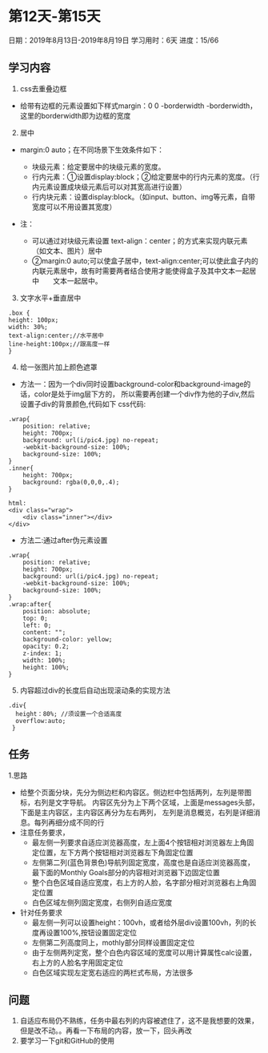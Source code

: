 # 第12天-第15天
日期：2019年8月13日-2019年8月19日
学习用时：6天
进度：15/66

## 学习内容
1. css去重叠边框
+ 给带有边框的元素设置如下样式margin：0 0 -borderwidth -borderwidth，这里的borderwidth即为边框的宽度
2. 居中
+ margin:0 auto；在不同场景下生效条件如下：
	+ 块级元素：给定要居中的块级元素的宽度。
	+ 行内元素：①设置display:block；②给定要居中的行内元素的宽度。（行内元素设置成块级元素后可以对其宽高进行设置）
	+ 行内块元素：设置display:block。（如input、button、img等元素，自带宽度可以不用设置其宽度）

+ 注：
	+ 可以通过对块级元素设置 text-align：center；的方式来实现内联元素（如文本、图片）居中
	+ ②margin:0 auto;可以使盒子居中，text-align:center;可以使此盒子内的内联元素居中，故有时需要两者结合使用才能使得盒子及其中文本一起居中       文本一起居中。
3. 文字水平+垂直居中
```
.box {
height: 100px;
width: 30%;
text-align:center;//水平居中
line-height:100px;//跟高度一样
}
```
4. 给一张图片加上颜色遮罩
+ 方法一：因为一个div同时设置background-color和background-image的话，color是处于img层下方的，
    所以需要再创建一个div作为他的子div,然后设置子div的背景颜色,代码如下
css代码:
```
.wrap{
    position: relative;
    height: 700px;
    background: url(i/pic4.jpg) no-repeat;
    -webkit-background-size: 100%;
    background-size: 100%;
}
.inner{
    height: 700px;
    background: rgba(0,0,0,.4);
}

html:
<div class="wrap">
    <div class="inner"></div>
</div>
```
+ 方法二:通过after伪元素设置
```
.wrap{
    position: relative;
    height: 700px;
    background: url(i/pic4.jpg) no-repeat;
    -webkit-background-size: 100%;
    background-size: 100%;
}
.wrap:after{
    position: absolute;
    top: 0;
    left: 0;
    content: "";
    background-color: yellow;
    opacity: 0.2;
    z-index: 1;
    width: 100%;
    height: 100%;
}
```
5. 内容超过div的长度后自动出现滚动条的实现方法
```
.div{
  height：80%; //须设置一个合适高度
  overflow:auto;
 }
```
## 任务
1.思路
+ 给整个页面分块，先分为侧边栏和内容区。侧边栏中包括两列，左列是带图标，右列是文字导航。
	内容区先分为上下两个区域，上面是messages头部，下面是主内容区，主内容区再分为左右两列，
	左列是消息概览，右列是详细消息。每列再细分成不同的行
+ 注意任务要求，
	+ 最左侧一列要求自适应浏览器高度，左上面4个按钮相对浏览器左上角固定位置，左下方两个按钮相对浏览器左下角固定位置
	+ 左侧第二列(蓝色背景色)导航列固定宽度，高度也是自适应浏览器高度，最下面的Monthly Goals部分的内容相对浏览器下边固定位置
	+ 整个白色区域自适应宽度，右上方的人脸，名字部分相对浏览器右上角固定位置
	+ 白色区域左侧列固定宽度，右侧列自适应宽度
+ 针对任务要求
	+ 最左侧一列可以设置height：100vh，或者给外层div设置100vh，列的长度再设置100%,按钮设置固定定位
	+ 左侧第二列高度同上，mothly部分同样设置固定定位
	+ 由于左侧两列定宽，整个白色内容区域的宽度可以用计算属性calc设置，右上方的人脸名字用固定定位
	+ 白色区域实现左定宽右适应的两栏式布局，方法很多



## 问题
1. 自适应布局仍不熟练，任务中最右列的内容被遮住了，这不是我想要的效果，但是改不动。。再看一下布局的内容，放一下，回头再改
2. 要学习一下git和GitHub的使用